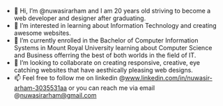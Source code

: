 - 👋 Hi, I’m @nuwasirarham and I am 20 years old striving to become a web developer and designer after graduating. 
- 👀 I’m interested in learning about Information Technology and creating awesome websites. 
- 🌱 I’m currently enrolled in the Bachelor of Computer Information Systems in Mount Royal University learning about Computer Science and Business offerring the best of both worlds in the field of IT. 
- 💞️ I’m looking to collaborate on creating responsive, creative, eye catching websites that have aesthically pleasing web designs. 
- 📫 Feel free to follow me on linkedin @www.linkedin.com/in/nuwasir-arham-3035531aa or you can reach me via email @nuwasirarham@gmail.com

